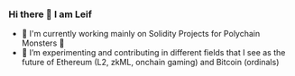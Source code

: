 ### Hi there 👋 I am Leif 

- 🔭 I'm currently working mainly on Solidity Projects for Polychain Monsters 🐉
- 🌱 I’m experimenting and contributing in different fields that I see as the future of Ethereum (L2, zkML, onchain gaming) and Bitcoin (ordinals) 
